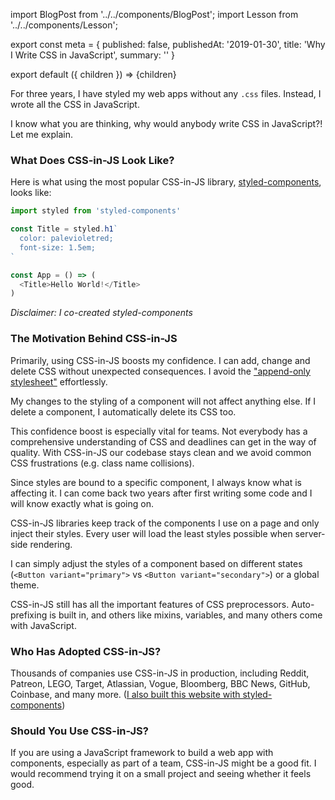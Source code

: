 import BlogPost from '../../components/BlogPost';
import Lesson from '../../components/Lesson';

export const meta = {
  published: false,
  publishedAt: '2019-01-30',
  title: 'Why I Write CSS in JavaScript',
  summary: ''
}

export default ({ children }) => <BlogPost meta={meta}>{children}</BlogPost>

For three years, I have styled my web apps without any `.css` files. Instead, I wrote all the CSS in JavaScript.

I know what you are thinking, why would anybody write CSS in JavaScript?! Let me explain.

### What Does CSS-in-JS Look Like?

Here is what using the most popular CSS-in-JS library, [styled-components](https://styled-components.com), looks like:

```js
import styled from 'styled-components'

const Title = styled.h1`
  color: palevioletred;
  font-size: 1.5em;
`

const App = () => (
  <Title>Hello World!</Title>
)
```

*Disclaimer: I co-created styled-components*

### The Motivation Behind CSS-in-JS

Primarily, using CSS-in-JS boosts my confidence. I can add, change and delete CSS without unexpected consequences. I avoid the ["append-only stylesheet"](https://css-tricks.com/oh-no-stylesheet-grows-grows-grows-append-stylesheet-problem/) effortlessly.

My changes to the styling of a component will not affect anything else. If I delete a component, I automatically delete its CSS too.

<Lesson
  title="Confidence"
  body="Add, change and delete CSS without unexpected consequences."
/>

This confidence boost is especially vital for teams. Not everybody has a comprehensive understanding of CSS and deadlines can get in the way of quality. With CSS-in-JS our codebase stays clean and we avoid common CSS frustrations (e.g. class name collisions).

<Lesson
  title="Better Teamwork"
  body="Keep your codebase clean and avoid common bugs, regardeless of the team members experience levels."
/>

Since styles are bound to a specific component, I always know what is affecting it. I can come back two years after first writing some code and I will know exactly what is going on.

<Lesson
  title="Painless maintenance"
  body="Never go on a hunt for that one CSS declaration breaking your component ever again."
/>

CSS-in-JS libraries keep track of the components I use on a page and only inject their styles. Every user will load the least styles possible when server-side rendering.

<Lesson
  title="Fast first paint"
  body="Automatically extract the critical CSS and send the least amount of code possible from the server."
/>

I can simply adjust the styles of a component based on different states (`<Button variant="primary">` vs `<Button variant="secondary">`) or a global theme.

<Lesson
  title="Simple dynamic styling"
  body="Style your components with a global theme. Never concatenate classnames again."
/>

CSS-in-JS still has all the important features of CSS preprocessors. Auto-prefixing is built in, and others like mixins, variables, and many others come with JavaScript.

### Who Has Adopted CSS-in-JS?

Thousands of companies use CSS-in-JS in production, including Reddit, Patreon, LEGO, Target, Atlassian, Vogue, Bloomberg, BBC News, GitHub, Coinbase, and many more. ([I also built this website with styled-components](https://github.com/mxstbr/mxstbr.com))

### Should You Use CSS-in-JS?

If you are using a JavaScript framework to build a web app with components, especially as part of a team, CSS-in-JS might be a good fit. I would recommend trying it on a small project and seeing whether it feels good.
